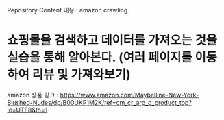 Repository Content
내용 : amazon crawling 

# 쇼핑몰을 검색하고 데이터를 가져오는 것을 실습을 통해 알아본다. (여러 페이지를 이동하여 리뷰 및 가져와보기)

amazon 상품 링크 : https://www.amazon.com/Maybelline-New-York-Blushed-Nudes/dp/B00UKP1M2K/ref=cm_cr_arp_d_product_top?ie=UTF8&th=1
